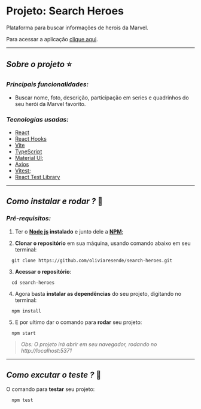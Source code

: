 # Projeto:  Search Heroes

Plataforma para buscar informações de herois da Marvel.

Para acessar a aplicação [clique aqui](https://search-heroes-marvel.netlify.app/).

****
## *Sobre o projeto* ⭐️
### *Principais funcionalidades:*

- Buscar nome, foto, descrição, participação em series e quadrinhos do seu herói da Marvel favorito.

### *Tecnologias usadas:*

- [React](https://pt-br.react.dev/)
- [React Hooks](https://pt-br.react.dev/reference/react)
- [Vite](https://vitejs.dev/guide/)
- [TypeScript](https://www.typescriptlang.org/)
- [Material UI](https://mui.com/material-ui/getting-started/);
- [Axios](https://axios-http.com/docs/intro)
- [Vitest](https://vitest.dev/guide/);
- [React Test Library](https://testing-library.com/docs/)

****
## *Como instalar e rodar ?* 🚀
###  *Pré-requisitos:*
1. Ter o **[Node js](https://nodejs.org/en/) instalado** e junto dele a **[NPM](https://www.npmjs.com/)**;

2. **Clonar o repositório** em sua máquina, usando comando abaixo em seu terminal:

```
  git clone https://github.com/oliviaresende/search-heroes.git
```

3. **Acessar o repositório**:

```
  cd search-heroes
```

4. Agora basta **instalar as dependências** do seu projeto, digitando no terminal:

```
  npm install
```

5. E por ultimo dar o comando para **rodar** seu projeto:

```
  npm start
```

 > *Obs: O projeto irá abrir em seu navegador, rodando no http://localhost:5371*

 ****

## *Como excutar o teste ?* 🚀

O comando para **testar** seu projeto:

```
  npm test
```